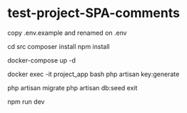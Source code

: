 # test-project-SPA-comments

copy .env.example and renamed on .env

cd src 
composer install 
npm install 

docker-compose up -d 

docker exec -it project_app bash
php artisan key:generate 

php artisan migrate
php artisan db:seed
exit

npm run dev
